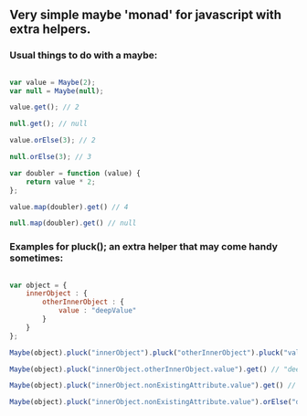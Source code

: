 ## Very simple maybe 'monad' for javascript with extra helpers.

### Usual things to do with a maybe:

```javascript

var value = Maybe(2);
var null = Maybe(null);

value.get(); // 2

null.get(); // null

value.orElse(3); // 2

null.orElse(3); // 3

var doubler = function (value) {
    return value * 2;
};

value.map(doubler).get() // 4

null.map(doubler).get() // null


```


### Examples for pluck(); an extra helper that may come handy sometimes:

```javascript

var object = {
    innerObject : {
        otherInnerObject : {
            value : "deepValue"
        }
    }
};

Maybe(object).pluck("innerObject").pluck("otherInnerObject").pluck("value").get() // "deepValue"

Maybe(object).pluck("innerObject.otherInnerObject.value").get() // "deepValue"

Maybe(object).pluck("innerObject.nonExistingAttribute.value").get() // null

Maybe(object).pluck("innerObject.nonExistingAttribute.value").orElse("defaultValue") // "defaultValue"


```